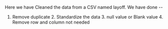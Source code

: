 Here we have Cleaned the data from a CSV named layoff. 
We have done -- 
1. Remove duplicate
   2. Standardize the data
	3. null value or Blank value
	      4. Remove row and column not needed
